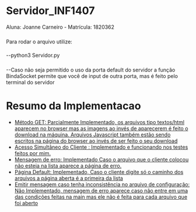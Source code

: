 # Servidor_INF1407
Aluna: Joanne Carneiro - Matrícula: 1820362
#####
Para rodar o arquivo utilize:
####
--python3 Servidor.py
###
--Caso não seja permitido o uso da porta default do servidor a função BindaSocket permite que você de input de outra porta, mas é feito pelo terminal do servidor

Resumo da Implementacao
=================
<!--ts-->
*	[Método GET: Parcialmente Implementado, os arquivos tipo textos/html aparecem no browser mas as imagens ao invés de aparecerem é feito o download na máquina. Arquivos Javascript também estão sendo escritos na página do browser ao invés de ser feito o seu download
](#metodo_get)
* [Acesso Simultâneo do Cliente :  Implementado e funcionando nos testes feitos por mim.](#acesso)
* [Mensagem de erro: Implementado Caso o arquivo que o cliente colocou não esteja na lista aparece a página de erro.](#mensagem)
* [Página Default: Implementado, Caso o cliente digite só o caminho dos arquivos a página aberta é a primeira da lista](#default)
* [Emitir mensagem caso tenha inconsistência no arquivo de configuração: Não Implementado, mensagem de erro aparece caso não entre em uma das condições feitas na main mas ele não é feita para cada arquivo que foi aberto](#incon)
<!--te-->
